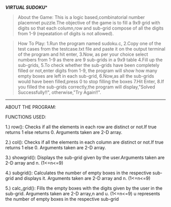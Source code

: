 *********VIRTUAL SUDOKU**********

>About the Game: This is a logic based,combinatorial number placemnet puzzle.The objective of the game is to
		 fill a 9x9 grid with digits so that each column,row and sub-grid compose of all the digits
		 from 1-9 (repeatation of digits is not allowed).


>How To Play: 1.Run the program named sudoku.c,
	      2.Copy one of the test cases from the testcase.txt file and paste it on the output terminal of
		the program and hit enter,
              3.Now, as per your choice select numbers from 1-9 as there are 9 sub-grids in a 9x9 table
	      4.Fill up the sub-grids,
	      5.To check whether the sub-grids have been completely filled or not,enter digits from 1-9,
		the program will show how many empty boxes are left in each sub-grid,
              6.Now,as all the sub-grids would have been filled,press 0 to stop filling the boxes
              7.Hit Enter,
              8.If you filled the sub-grids correctly,the program will display,"Solved Successfully!!",
		otherwise,"Try Again!!".

**************************
ABOUT THE PROGRAM:

FUNCTIONS USED:

1.) row(): Checks if all the elements in each row are distinct or not.If true returns 1 else returns 0.
	    Arguments taken are 2-D array.

2.) col(): Checks if all the elements in each column are distinct or not.If true returns 1 else 0.
	   Arguments taken are 2-D array.

3.) showgrid(): Displays the sub-grid given by the user.Arguments taken are 2-D array and n.
		(1<=n<=9)

4.) subgrid(): Calculates the number of empty boxes in the respective sub-grid and displays it.
	       Arguments taken are 2-D array and n. (1<=n<=9)

5.) calc_grid(): Fills the empty boxes with the digits given by the user in the sub-grid.
		 Arguments taken are 2-D array,n and u. (1<=n<=9)
		 u represents the number of empty boxes in the respective sub-grid
